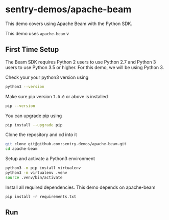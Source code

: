 # sentry-demos/apache-beam

This demo covers using Apache Beam with the Python SDK.

This demo uses `apache-beam` v

## First Time Setup

The Beam SDK requires Python 2 users to use Python 2.7 and Python 3 users to use Python 3.5 or higher. For this demo, we will be using Python 3.

Check your your python3 version using

```bash
python3 --version
```

Make sure pip version `7.0.0` or above is installed

```bash
pip --version
```

You can upgrade pip using

```bash
pip install --upgrade pip
```

Clone the repository and cd into it

```bash
git clone git@github.com:sentry-demos/apache-beam.git
cd apache-beam
```

Setup and activate a Python3 environment

```bash
python3 -m pip install virtualenv
python3 -m virtualenv .venv
source .venv/bin/activate
```

Install all required dependencies. This demo depends on apache-beam 

```
pip install -r requirements.txt
```

## Run

